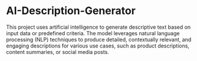 # AI-Description-Generator
This project uses artificial intelligence to generate descriptive text based on input data or predefined criteria. The model leverages natural language processing (NLP) techniques to produce detailed, contextually relevant, and engaging descriptions for various use cases, such as product descriptions, content summaries, or social media posts.
